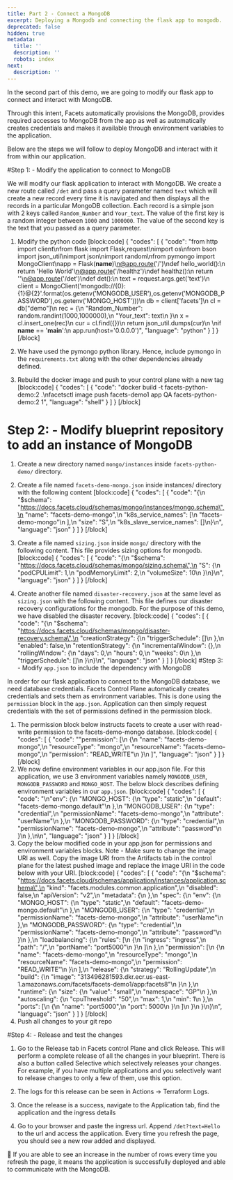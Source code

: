 ```yaml
---
title: Part 2 - Connect a MongoDB
excerpt: Deploying a Mongodb and connecting the flask app to mongodb.
deprecated: false
hidden: true
metadata:
  title: ''
  description: ''
  robots: index
next:
  description: ''
---
```

In the second part of this demo, we are going to modify our flask app to connect and interact with MongoDB.
 
Through this intent, Facets automatically provisions the MongoDB, provides required accesses to MongoDB from the app as well as automatically creates credentials and makes it available through environment variables to the application.

Below are the steps we will follow to deploy MongoDB and interact with it from within our application.

#Step 1: - Modify the application to connect to MongoDB

We will modify our flask application to interact with MongoDB. We create a new route called <code>/det</code> and pass a query parameter named <code>text</code> which will create a new record every time it is navigated and then displays all the records in a particular MongoDB collection. Each record is a simple json with 2 keys called <code>Random_Number</code> and <code>Your_text</code>. The value of the first key is a random integer between <code>1000</code> and <code>1000000</code>. The value of the second key is the text that you passed as a query parameter.

1. Modify the python code 
[block:code]
{
  "codes": [
    {
      "code": "from http import client\nfrom flask import Flask,request\nimport os\nfrom bson import json_util\nimport json\nimport random\nfrom pymongo import MongoClient\napp = Flask(__name__)\n@app.route('/')\ndef hello_world():\n    return 'Hello World'\n@app.route('/healthz')\ndef healthz():\n    return ''\n@app.route('/det')\ndef det():\n    text = request.args.get('text')\n    client = MongoClient('mongodb://{0}:{1}@{2}'.format(os.getenv('MONGODB_USER'),os.getenv('MONGODB_PASSWORD'),os.getenv('MONGO_HOST')))\n    db = client['facets']\n    cl = db[\"demo\"]\n    rec = {\n        \"Random_Number\": random.randint(1000,1000000),\n        \"Your_text\": text\n    }\n    x = cl.insert_one(rec)\n    cur = cl.find({})\n    return json_util.dumps(cur)\n \nif __name__ == '__main__':\n    app.run(host='0.0.0.0')",
      "language": "python"
    }
  ]
}
[/block]
2. We have used the pymongo python library. Hence, include pymongo in the <code>requirements.txt</code> along with the other dependencies already defined.

3. Rebuild the docker image and push to your control plane with a new tag
[block:code]
{
  "codes": [
    {
      "code": "docker build -t facets-python-demo:2 .\nfacetsctl image push facets-demo1 app QA facets-python-demo:2 1",
      "language": "shell"
    }
  ]
}
[/block]
# Step 2: - Modify blueprint repository to add an instance of MongoDB

1. Create a new directory named <code>mongo/instances</code> inside <code>facets-python-demo/</code> directory.

2. Create a file named <code>facets-demo-mongo.json</code> inside instances/ directory with the following content
[block:code]
{
  "codes": [
    {
      "code": "{\n    \"$schema\": \"https://docs.facets.cloud/schemas/mongo/instances/mongo.schema\",\n    \"name\": \"facets-demo-mongo\",\n    \"k8s_service_names\": [\n        \"facets-demo-mongo\"\n    ],\n    \"size\": \"S\",\n    \"k8s_slave_service_names\": []\n}\n",
      "language": "json"
    }
  ]
}
[/block]
3. Create a file named <code>sizing.json</code> inside <code>mongo/</code> directory with the following content. This file provides sizing options for mongodb.
[block:code]
{
  "codes": [
    {
      "code": "{\n    \"$schema\": \"https://docs.facets.cloud/schemas/mongo/sizing.schema\",\n    \"S\": {\n        \"podCPULimit\": 1,\n        \"podMemoryLimit\": 2,\n        \"volumeSize\": 10\n    }\n}\n",
      "language": "json"
    }
  ]
}
[/block]
4. Create another file named <code>disaster-recovery.json</code> at the same level as <code>sizing.json</code> with the following content. This file defines our disaster recovery configurations for the mongodb. For the purpose of this demo, we have disabled the disaster recovery. 
[block:code]
{
  "codes": [
    {
      "code": "{\n    \"$schema\": \"https://docs.facets.cloud/schemas/mongo/disaster-recovery.schema\",\n    \"creationStrategy\": {\n        \"triggerSchedule\": []\n    },\n    \"enabled\": false,\n    \"retentionStrategy\": {\n        \"incrementalWindow\": {},\n        \"rollingWindow\": {\n            \"days\": 0,\n            \"hours\": 0,\n            \"weeks\": 0\n        },\n        \"triggerSchedule\": []\n    }\n}\n",
      "language": "json"
    }
  ]
}
[/block]
#Step 3: - Modify <code>app.json</code> to include the dependency with MongoDB

In order for our flask application to connect to the MongoDB database, we need database credentials. Facets Control Plane automatically creates credentials and sets them as environment variables. This is done using the <code>permission</code> block in the <code>app.json</code>. Application can then simply request credentials with the set of permissions defined in the permission block. 

1. The permission block below instructs facets to create a user with read-write permission to the facets-demo-mongo database.
[block:code]
{
  "codes": [
    {
      "code": "\"permission\": [\n      {\n        \"name\": \"facets-demo-mongo\",\n        \"resourceType\": \"mongo\",\n        \"resourceName\": \"facets-demo-mongo\",\n        \"permission\": \"READ_WRITE\"\n      }\n    ]",
      "language": "json"
    }
  ]
}
[/block]
2. We now define environment variables in our app.json file. For this application, we use 3 environment variables namely <code>MONGODB_USER</code>, <code>MONGODB_PASSWORD</code> and <code>MONGO_HOST</code>. The below block describes defining environment variables in our <code>app.json</code>.
[block:code]
{
  "codes": [
    {
      "code": "\n\"env\": {\n      \"MONGO_HOST\": {\n        \"type\": \"static\",\n        \"default\": \"facets-demo-mongo.default\"\n      },\n      \"MONGODB_USER\": {\n        \"type\": \"credential\",\n        \"permissionName\": \"facets-demo-mongo\",\n        \"attribute\": \"userName\"\n      },\n      \"MONGODB_PASSWORD\": {\n        \"type\": \"credential\",\n        \"permissionName\": \"facets-demo-mongo\",\n        \"attribute\": \"password\"\n      }\n    },\n\n",
      "language": "json"
    }
  ]
}
[/block]
3. Copy the below modified code in your app.json for permissions and environment variables blocks. Note - Make sure to change the image URI as well. Copy the image URI from the Artifacts tab in the control plane for the latest pushed image and replace the image URI in the code below with your URI.
[block:code]
{
  "codes": [
    {
      "code": "{\n  \"$schema\": \"https://docs.facets.cloud/schemas/application/instances/application.schema\",\n  \"kind\": \"facets.modules.common.application\",\n  \"disabled\": false,\n  \"apiVersion\": \"v2\",\n  \"metadata\": {\n  },\n  \"spec\": {\n    \"env\": {\n      \"MONGO_HOST\": {\n        \"type\": \"static\",\n        \"default\": \"facets-demo-mongo.default\"\n      },\n      \"MONGODB_USER\": {\n        \"type\": \"credential\",\n        \"permissionName\": \"facets-demo-mongo\",\n        \"attribute\": \"userName\"\n      },\n      \"MONGODB_PASSWORD\": {\n        \"type\": \"credential\",\n        \"permissionName\": \"facets-demo-mongo\",\n        \"attribute\": \"password\"\n      }\n    },\n    \"loadbalancing\": {\n      \"rules\": [\n        {\n          \"ingress\": \"ingress\",\n          \"path\": \"/\",\n          \"portName\": \"port5000\"\n        }\n      ]\n    },\n    \"permission\": [\n      {\n        \"name\": \"facets-demo-mongo\",\n        \"resourceType\": \"mongo\",\n        \"resourceName\": \"facets-demo-mongo\",\n        \"permission\": \"READ_WRITE\"\n      }\n    ],\n    \"release\": {\n      \"strategy\": \"RollingUpdate\",\n      \"build\": {\n        \"image\": \"313496281593.dkr.ecr.us-east-1.amazonaws.com/facets/facets-demo1/app:facets8\"\n      }\n    },\n    \"runtime\": {\n      \"size\": {\n        \"value\": \"small\",\n        \"namespace\": \"GP\"\n      },\n      \"autoscaling\": {\n        \"cpuThreshold\": \"50\",\n        \"max\": 1,\n        \"min\": 1\n      },\n      \"ports\": [\n        {\n          \"name\": \"port5000\",\n          \"port\": 5000\n        }\n      ]\n    }\n  }\n}\n",
      "language": "json"
    }
  ]
}
[/block]
4. Push all changes to your git repo

#Step 4: - Release and test the changes

1. Go to the Release tab in Facets control Plane and click Release. This will perform a complete release of all the changes in your blueprint. There is also a button called Selective which selectively releases your changes. For example, if you have multiple applications and you selectively want to release changes to only a few of them, use this option.

2. The logs for this release can be seen in Actions -> Terraform Logs.

3. Once the release is a success, navigate to the Application tab, find the application and the ingress details

4. Go to your browser and paste the ingress url. Append <code>/det?text=Hello</code> to the url and access the application. Every time you refresh the page, you should see a new row added and displayed.

:clap: If you are able to see an increase in the number of rows every time you refresh the page, it means the application is successfully deployed and able to communicate with the MongoDB.